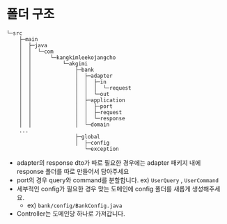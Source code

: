 # 폴더 구조
```agsl
└─src
    ├─main
    │  ├─java
    │  │  └─com
    │  │      └─kangkimleekojangcho
    │  │          └─akgimi
    │  │              ├─bank
    │  │              │  ├─adapter
    │  │              │  │  ├─in
    │  │              │  │  │  └─request
    │  │              │  │  └─out
    │  │              │  ├─application
    │  │              │  │  ├─port
    │  │              │  │  ├─request
    │  │              │  │  └─response
    │  │              │  └─domain
    ...
                      ├─global
                      │  ├─config
                         └─exception
```

- adapter의 response dto가 따로 필요한 경우에는 adapter 패키지 내에 response 폴더를 따로 만들어서 담아주세요
- port의 경우 query와 command를 분할합니다. ex) `UserQuery` , `UserCommand`
- 세부적인 config가 필요한 경우 맞는 도메인에 config 폴더를 새롭게 생성해주세요.
  - ex) `bank/config/BankConfig.java`
- Controller는 도메인당 하나로 가져갑니다.